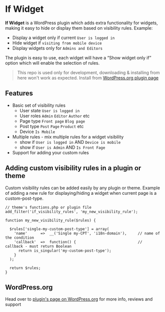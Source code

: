 If Widget
=========

**If Widget** is a WordPress plugin which adds extra functionality for widgets, making it easy to hide or display them based on visibility rules. Example:

* Display a widget only if current `User is logged in`
* Hide widget if `visiting from mobile device`
* Display widgets only for `Admins and Editors`

The plugin is easy to use, each widget will have a “Show widget only if” option which will enable the selection of rules.

> This repo is used only for development, downloading & installing from here won't work as expected. Install from [WordPress.org plugin page](https://wordpress.org/plugins/if-widget/)


## Features

* Basic set of visibility rules
  * User state `User is logged in`
  * User roles `Admin` `Editor` `Author` etc
  * Page type `Front page` `Blog page`
  * Post type `Post` `Page` `Product` etc
  * Device `Is Mobile`
* Multiple rules - mix multiple rules for a widget visibility
  * show if `User is logged in` AND `Device is mobile`
  * show if `User is Admin` AND `Is Front Fage`
* Support for adding your custom rules



## Adding custom visibility rules in a plugin or theme

Custom visibility rules can be added easily by any plugin or theme.
Example of adding a new rule for displaying/hiding a widget when current page is a custom-post-type.

```
// theme's functions.php or plugin file
add_filter('if_visibility_rules', 'my_new_visibility_rule');

function my_new_visibility_rule($rules) {

  $rules['single-my-custom-post-type'] = array(
    'name'      =>  __('Single my-CPT', 'i18n-domain'),     // name of the condition
    'callback'  =>  function() {                            // callback - must return Boolean
      return is_singular('my-custom-post-type');
    }
  );

  return $rules;
}
```



## WordPress.org

Head over to [plugin's page on WordPress.org](https://wordpress.org/plugins/if-widget/) for more info, reviews and support
